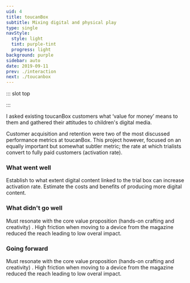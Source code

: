 ```yaml
---
uid: 4
title: toucanBox
subtitle: Mixing digital and physical play
type: single
navStyle:
  style: light
  tint: purple-tint
  progress: light
background: purple
sidebar: auto
date: 2019-09-11
prev: ./interaction
next: ./toucanbox
---
```


::: slot top

<Stage-ProjectStage :noise="true" ctaLabel="create.toucanbox.com" ctaUrl="https://create.toucanbox.com"
description="Create by toucanBox explores whether adding digital value to the physical craft box can lift activation rate at a critical point in the first box experience.">

  <template v-slot:visual-background>
    <figure class="full-screen">
      <Heros-ImageHero src="/images/toucan-rnd/all-together4.jpg" alt="Ecosia mobile devices"/>
    </figure>
  </template>

</Stage-ProjectStage>

:::

<Content-ContextSection :box="true">

<template v-slot:main>

## Context

A toucanBox subscription craft box contains all the materials needed to complete a craft project, with illustrated instructions, stickers to collect and an activity magazine.

In my hybrid role as digital product designer and R&D manager, I was given a broad remit to tackle projects across the customer journey. I set strict criteria - setting up a _Project Passport_ to ensure we were laser focussed on key metrics.

Consequently, some initiatives aimed to improve the experience for children, some for parents and often both benefited. The [other toucanBox case study](/toucanbox) covers two projects focussing on parents.

Create by toucanBox aims to move the needle for _customer activation_ - the rate at which trialists convert to fully paying subscribers. We knew the top two reasons for cancellation in trial were _affordability_ and _value for money._ My hypothesis was that exclusive digital content could help address this, without increasing the variable cost of the box.

</template>

<template v-slot:side>

**Product**
Responsive web application

**Sector**
Children's digital media

**Timeframe**
2016

**Team composition**
Individual research and development project with stakeholders in Marketing, Creative, Operations and Technology.

_I have omitted confidential information in this case study. All information and images are my own unless stated otherwise._

</template>

</Content-ContextSection>





<Content-ThreeColumnSection padding="is-large">

<template v-slot:column1>

###  The challenge

Establish to what extent digital content linked to the trial box can increase activation rate. Estimate the costs and benefits of producing more digital content.

</template>

<template v-slot:column2>

### The outcome

Must resonate with the core value proposition (hands-on crafting and creativity). High friction when moving to a device from the magazine reduced the reach leading to low overal impact.


</template>

<template v-slot:column3>

### My role

Planning and management
~ Customer research and user testing
~ Prototyping and design iteration
~ Frontend development
~ Analysis and evaluation

</template>

</Content-ThreeColumnSection>





<Content-MainSectionDivider aside="Section 1 of 3" title="Discovery"/>





<Content-PointsSection :content="true" :points="[
{ src:'/svg-icons/icon_sad.svg', alt:'sad face', title:'The box often didn’t seem like good value for money', description:'Unsubscribe data confirmed by customer inverviews. Projects completed for small businesses and startups.' },
{ src:'/svg-icons/icon_time.svg', alt:'clock', title:'The duration of the toucanBox experience could feel short', description:'The later seemed to be most affected by the short duration of the crafting experience. If you don’t care for SEO and don’t want to mess with installing dependencies, these are still great choices.' },
{ src:'/svg-icons/icon_idea.svg', alt:'lightbulb', title:'What would be distinctive about digital content by toucanBox?', description:'Years experience working for clients like Google and Amazon.' },
{ src:'/svg-icons/icon_search.svg', alt:'search', title:'Top apps and search queries suggested areas of focus', description:'VuePress is focused on content-centric static sites and provides features tailored for technical documentation out of the box.' },
{ src:'/svg-icons/icon_docs.svg', alt:'documents', title:'Device access and ability lifts at the upper range of our age group', description:'Award winning team members.' },
{ src:'/svg-icons/icon_device.svg', alt:'device', title:'Digital toys for young children have specific characteristics', description:'Never competitive. Market/competitor research. Strong connection to the core value proposition (hands-on crafting and creativity) is critical. Friction of moving to a device from the magazine reduced the reach.' },
]">

<template v-slot:content>

## Research

<p class="subtitle">
  I asked existing toucanBox customers what ‘value for money’ means to them and gathered their attitudes to children's digital media.
</p>

Customer acquisition and retention were two of the most discussed performance metrics at toucanBox. This project however, focused on an equally important but somewhat subtler metric; the rate at which trialists convert to fully paid customers (activation rate).

</template>

</Content-PointsSection>





<Content-ImageFrames-MainImageSection url="/images/toucan-rnd/process.jpg" alt="placeholder" :aside="true" :content="true">

<template v-slot:content>

## User journey and ideation

Customer acquisition and retention were two of the most discussed performance metrics at toucanBox. [User profiles, detailed in the other case study](/toucanbox) this project however, focused on an equally important but somewhat subtler metric; the rate at which trialists convert to fully paid customers (activation rate).

</template>

<template v-slot:aside>

<div class="columns is-gapless">
  <div class="column is-two-thirds">
    <figure class="image is-square">
      <img class="lazyload" data-src="/images/toucan-rnd/page.jpg" alt="magazine page which links to digital content">
    </figure>
  </div>
</div>

<figcaption>

#### Magazine

his project however, focused on an equally important but somewhat subtler metric; the rate at which trialists convert to fully paid customers (activation rate).

</figcaption>

</template>

</Content-ImageFrames-MainImageSection>


<Content-ImageFrames-SquareImagesRow :content="true" :images="[
{ url:'https://player.vimeo.com/video/412315835', alt:'square test 1', caption:'Square image caption 1', slot:'slot1', iframe:true },
{ url:'https://player.vimeo.com/video/412315982', alt:'square test 2', caption:'Square image caption 2', slot:'slot2', iframe:true },
{ url:'/images/toucan-rnd/colouring.jpg', alt:'square test 3', caption:'Square image caption 3', slot:'slot3', iframe:false },
]">

<template slot="content">

## Testing prototypes

<p class="subtitle">
  I asked existing toucanBox customers what ‘value for money’ means to them and gathered their attitudes to children's digital media.
</p>

Customer acquisition and retention were two of the most discussed performance metrics at toucanBox. This project however, focused on an equally important but somewhat subtler metric; the rate at which trialists convert to fully paid customers (activation rate).

</template>

<template slot="slot1">

#### Augmented reality (AR) on/in craft

his project however, focused on an equally important but somewhat subtler metric; the rate at which trialists convert to fully paid customers (activation rate).

- This prototype excited children the least{ .check }
- The interruption in the story broke the children's attention{ .cross }
{ .check-list }

</template>

<template slot="slot2">

#### Extended storytelling

his project however, focused on an equally important but somewhat subtler metric; the rate at which trialists convert to fully paid customers (activation rate).

- This prototype excited children the least{ .cross }
- The interruption in the story broke the children's attention{ .cross }
{ .check-list }

</template>

<template slot="slot3">

#### Make a Toucanoo of you!

his project however, focused on an equally important but somewhat subtler metric; the rate at which trialists convert to fully paid customers (activation rate).

- This prototype excited children the least{ .check }
- The interruption in the story broke the children's attention{ .cross }
{ .check-list }

</template>

</Content-ImageFrames-SquareImagesRow>



<Content-MainAsideSection padding="is-large" :content="true" :aside="true" columnOffset="table-offset">

<template slot="content">

## Detailing a candidate

Customer acquisition and retention were two of the most discussed performance metrics at toucanBox. This project however, focused on an equally important but somewhat subtler metric; the rate at which trialists convert to fully paid customers (activation rate).

</template>

<template>

**Observation** | **Remedy** |
--- | --- |
*"My Toucanoo is called Wendy"*  Many children named their Toucanoos, even if they werent able to write the names | I added a text box in the print modal where an older child or parent could type the name and have it appear on the printout |
*"Theres no skirt!"*  Several important accessories were clearly missing | I added skirts, wellington boots and several other accessories |
*"I dont want this one"*  Children wanted to be able to delete accessories | I observed children dragging items off the screen, attempting to delete them, so made that actually work |
Certain types of accessory like hats, clothes and shoes quickly cluttered the screen and didnt make sense out of their intended positions | I made new placements in specific categories (e.g. hair) remove the previous accessory of that type. This proved to be an intuitive limitation |
Parents found it hard to get printing to work. It depended a great deal on the device, configuration and their technical aptitude | I added the possibility of saving directly as a PDF and a printing FAQ page |
Many adult testers requested that hand-held items move when the hand moves | This proved tricky to implement in the existing system, so I decided not to include it for the pilot |
{.table .is-fullwidth}

</template>

<template slot="aside">

<figure class="image is-9by16">
  <iframe class="lazyload" data-src="https://player.vimeo.com/video/293190638" frameborder="0" webkitallowfullscreen mozallowfullscreen allowfullscreen></iframe>
</figure>
<figcaption>

This project however, focused on an equally important but somewhat subtler metric; the rate at which trialists convert to fully paid customers (activation rate).

</figcaption>

</template>

</Content-MainAsideSection>



<Content-MainSectionDivider aside="Section 2 of 3" title="Delivery"/>



<Content-ImageFrames-MainImageSection imageClass="is-5by3" url="/images/toucan-rnd/colouring-design.png" alt="placeholder" :aside="true" :content="true">

<template v-slot:content>

## Visual design

Customer acquisition and retention were two of the most discussed performance metrics at toucanBox. This project however, focused on an equally important but somewhat subtler metric; the rate at which trialists convert to fully paid customers (activation rate).

</template>

<template v-slot:aside>

<div class="columns is-gapless">

<div class="column is-two-thirds">

<figure class="image is-square">
  <img class="lazyload" data-src="/images/toucan-rnd/magazine-cover-en.jpg" alt="toucanBox magazines">
</figure>

</div>

</div>

<figcaption>

#### Following the new magazine

his project however, focused on an equally important but somewhat subtler metric; the rate at which trialists convert to fully paid customers (activation rate).

</figcaption>

</template>

</Content-ImageFrames-MainImageSection>




<Content-ThreeColumnSection :content="true" padding="is-large">

<template v-slot:content>

## Development

<p class="subtitle">
  I asked existing toucanBox customers what ‘value for money’ means to them and gathered their attitudes to children's digital media.
</p>

Customer acquisition and retention were two of the most discussed performance metrics at toucanBox. This project however, focused on an equally important but somewhat subtler metric; the rate at which trialists convert to fully paid customers (activation rate).

</template>

<template v-slot:column1>

<figure class="image is-square">
  <img class="lazyload" data-src="/images/toucan-rnd/production-assets.jpg" alt="tile map of image assets">
</figure>

<figcaption>

Establish to what extent digital content linked to the trial box can increase activation rate. Estimate the costs and benefits of producing more digital content.

</figcaption>

</template>

<template v-slot:column2>

<figure class="image is-square">
  <iframe class="lazyload" data-src="https://player.vimeo.com/video/293190505" frameborder="0" webkitallowfullscreen mozallowfullscreen allowfullscreen></iframe>
</figure>

<figcaption>

Must resonate with the core value proposition (hands-on crafting and creativity). High friction when moving to a device from the magazine reduced the reach leading to low overal impact.

</figcaption>


</template>

<template v-slot:column3>

### Techstack

**Framework** Planning and management
~ **CSS** Customer research and user testing
~ **Renderer** Prototyping and design iteration
~ **Localisation** Frontend development
~ **Framework** Analysis and evaluation

</template>

</Content-ThreeColumnSection>





<Content-MainSectionDivider aside="Section 3 of 3" title="Evaluation"/>





<Content-TextSection>

<p class="subtitle">
  I asked existing toucanBox customers what ‘value for money’ means to them and gathered their attitudes to children's digital media.
</p>

Customer acquisition and retention were two of the most discussed performance metrics at toucanBox. This project however, focused on an equally important but somewhat subtler metric; the rate at which trialists convert to fully paid customers (activation rate).


### What went well

Establish to what extent digital content linked to the trial box can increase activation rate. Estimate the costs and benefits of producing more digital content.

### What didn't go well

Must resonate with the core value proposition (hands-on crafting and creativity) . High friction when moving to a device from the magazine reduced the reach leading to low overal impact.

### Going forward

Must resonate with the core value proposition (hands-on crafting and creativity) . High friction when moving to a device from the magazine reduced the reach leading to low overal impact.


<template slot="aside">

<figure class="image is-9by16">
  <iframe class="lazyload" data-src="https://player.vimeo.com/video/293190429" frameborder="0" webkitallowfullscreen mozallowfullscreen allowfullscreen></iframe>
</figure>
<figcaption>

This project however, focused on an equally important but somewhat subtler metric; the rate at which trialists convert to fully paid customers (activation rate).

</figcaption>

</template>


</Content-TextSection>



<Content-MetricsSection padding="is-medium-large" :metrics="[
{ metric:'40', description:'Projects completed for small businesses and startups.' },
{ metric:'02', description:'Award winning team members.' },
{ metric:'103', description:'Years experience working for clients like Google and Amazon.' },
]"/>

